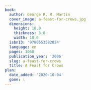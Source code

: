 ```yaml
---
book:
  author: George R. R. Martin
  cover_image: a-feast-for-crows.jpg
  dimensions:
    height: 18.0
    thickness: 3.8
    width: 10.6
  isbn13: '9780553582024'
  language: en
  pages: 1060
  publication_year: '2006'
  slug: a-feast-for-crows
  title: A Feast for Crows
plan:
  date_added: '2020-10-04'
  gone: ι
---
```

